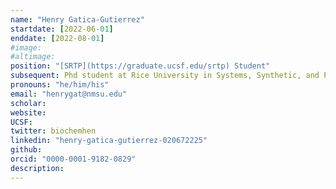 ```yaml
---
name: "Henry Gatica-Gutierrez"
startdate: [2022-06-01]
enddate: [2022-08-01]
#image:
#altimage:
position: "[SRTP](https://graduate.ucsf.edu/srtp) Student"
subsequent: Phd student at Rice University in Systems, Synthetic, and Physical Biology
pronouns: "he/him/his"
email: "henrygat@nmsu.edu"
scholar:
website:
UCSF:
twitter: biochemhen
linkedin: "henry-gatica-gutierrez-020672225"
github:
orcid: "0000-0001-9182-0829"
description:
---
```

